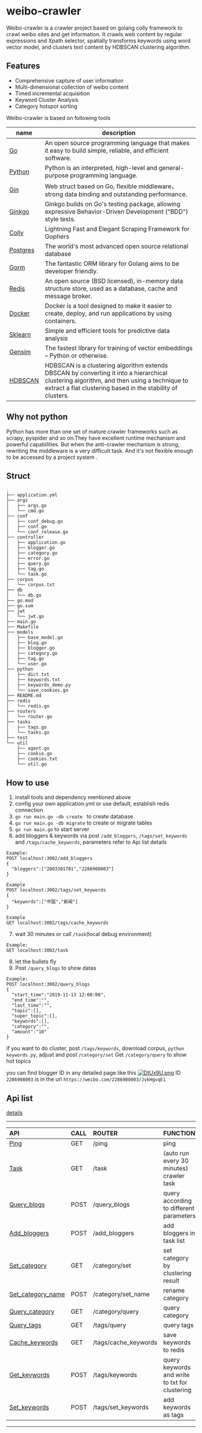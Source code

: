 # weibo-crawler

Weibo-crawler is a crawler project based on golang colly framework to crawl weibo sites and get information. It crawls web content by regular expressions and Xpath selector, spatially transforms keywords using word vector model, and clusters text content by HDBSCAN clustering algorithm.

## Features

* Comprehensive capture of user information  
* Multi-dimensional collection of weibo content  
* Timed incremental acquisition  
* Keyword Cluster Analysis  
* Category hotspot sorting  

Weibo-crawler is based on following tools

|name|description|
|------|--------|
|[Go](https://github.com/golang/go)|An open source programming language that makes it easy to build simple, reliable, and efficient software.|
|[Python](https://www.python.org/)|Python is an interpreted, high-level and general-purpose programming language.|
|[Gin](https://github.com/gin-gonic/gin)|Web struct based on Go, flexible middleware，strong data binding and outstanding performance.|
|[Ginkgo](https://github.com/onsi/ginkgo)|Ginkgo builds on Go's testing package, allowing expressive Behavior-Driven Development ("BDD") style tests.|
|[Colly](https://github.com/gocolly/colly)|Lightning Fast and Elegant Scraping Framework for Gophers|
|[Postgres](https://www.postgresql.org/)|The world's most advanced open source relational database|
|[Gorm](https://github.com/go-gorm/gorm)|The fantastic ORM library for Golang aims to be developer friendly.|
|[Redis](https://redis.io/)|An open source (BSD licensed), in-memory data structure store, used as a database, cache and message broker.|
|[Docker](https://www.docker.com/)|Docker is a tool designed to make it easier to create, deploy, and run applications by using containers.|
|[Sklearn](https://scikit-learn.org/stable/)|Simple and efficient tools for predictive data analysis|
|[Gensim](https://radimrehurek.com/gensim/)|The fastest library for training of vector embeddings – Python or otherwise.|
|[HDBSCAN](https://hdbscan.readthedocs.io/en/latest/how_hdbscan_works.html)|HDBSCAN is a clustering algorithm extends DBSCAN by converting it into a hierarchical clustering algorithm, and then using a technique to extract a flat clustering based in the stability of clusters.|

## Why not python

Python has more than one set of mature crawler frameworks such as scrapy, pyspider and so on.They have excellent runtime mechanism and powerful capabilities.
But when the anti-crawler mechanism is strong, rewriting the middleware is a very difficult task. And it's not flexible enough to be accessed by a project system .

## Struct
```
.
├── application.yml  
├── args
│   ├── args.go
│   └── cmd.go
├── conf  
│   ├── conf_debug.go
│   ├── conf.go
│   └── conf_release.go
├── controller
│   ├── application.go
│   ├── blogger.go
│   ├── category.go
│   ├── error.go
│   ├── query.go
│   ├── tag.go
│   └── task.go
├── corpus  
│   └── corpus.txt
├── db  
│   └── db.go
├── go.mod
├── go.sum
├── jwt  
│   └── jwt.go
├── main.go
├── Makefile  
├── models  
│   ├── base_model.go
│   ├── blog.go
│   ├── blogger.go
│   ├── category.go
│   ├── tag.go
│   └── user.go
├── python  
│   ├── dict.txt
│   ├── keywords.txt
│   ├── keywords_demo.py
│   └── save_cookies.go
├── README.md
├── redis
│   └── redis.go
├── routers  
│   └── router.go
├── tasks
│   ├── tags.go
│   └── tasks.go
├── test
└── util
    ├── agent.go
    ├── cookie.go
    ├── cookies.txt
    └── util.go
```

## How to use

1. install tools and dependency mentioned above
2. config your own application.yml or use default, establish redis connection
3. `go run main.go -db create `  to create database 
4. `go run main.go -db migrate` to create or migrate tables
5. `go run main.go` to start server
6. add bloggers & keywords via post `/add_bloggers`, `/tags/set_keywords` and  `/tags/cache_keywords`, parameters refer to Api list details
  ```
  Example:
  POST localhost:3002/add_bloggers
  {
    "bloggers":["2803301701","2286908003"]
  }   
  ```
  ```
  Example
  POST localhost:3002/tags/set_keywords
  {
    "keywords":["中国","新闻"]
  }
  ```
  ```
  Example
  GET localhost:3002/tags/cache_keywords 
  ```    
7. wait 30 minutes or call `/task`(local debug environment)
  ```
  Example:
  GET localhost:3002/task
  ```    
8. let the bullets fly 
9. Post `/query_blogs` to show datas
  ```
  Example:
  POST localhost:3002/query_blogs
  {
    "start_time":"2019-11-13 12:00:00",
    "end_time":"",
    "last_time":"",
    "topic":[],
    "super_topic":[],
    "keywords":[],
    "category":"",
    "amount":"10"
  }
  ```    

if you want to do cluster, post `/tags/keywords`, download corpus, `python keywords.py`, adjust and post `/category/set`
 Get `/category/query` to show hot topics

you can find blogger ID in any detailed page like this
[![DtUx9U.png](https://s3.ax1x.com/2020/11/24/DtUx9U.png)](https://imgchr.com/i/DtUx9U)
ID `2286908003` is in the url `https://weibo.com/2286908003/JvkHgvqE1`

## Api list

[details ](https://github.com/ruilisi/weibo-crawler/tree/master/controller/README.md)

---

|  API   | CALL  | ROUTER  |  FUNCTION  |
|  :----  | :----   | :----  | :----  |
| [Ping](https://github.com/ruilisi/weibo-crawler/tree/master/controller/application.go) | GET | /ping | ping |
| [Task](https://github.com/ruilisi/weibo-crawler/tree/master/controller/task.go) | GET | /task | (auto run every 30 minutes) crawler task |
| [Query_blogs](https://github.com/ruilisi/weibo-crawler/tree/master/controller/query.go) | POST | /query_blogs | query according to different parameters |
| [Add_bloggers](https://github.com/ruilisi/weibo-crawler/tree/master/controller/blogger.go) | POST | /add_bloggers | add bloggers in task list |
| [Set_category](https://github.com/ruilisi/weibo-crawler/tree/master/controller/category.go) | GET | /category/set | set category by clustering result |
| [Set_category_name](https://github.com/ruilisi/weibo-crawler/tree/master/controller/category.go) | POST | /category/set_name | rename category |
| [Query_category](https://github.com/ruilisi/weibo-crawler/tree/master/controller/category.go) | GET | /category/query | query category |
| [Query_tags](https://github.com/ruilisi/weibo-crawler/tree/master/controller/query.go) | GET | /tags/query | query tags |
| [Cache_keywords](https://github.com/ruilisi/weibo-crawler/tree/master/controller/tag.go) | GET | /tags/cache_keywords | save keywords to redis|
| [Get_keywords](https://github.com/ruilisi/weibo-crawler/tree/master/controller/query.go) | POST | /tags/keywords | query keywords and write to txt for clustering|
| [Set_keywords](https://github.com/ruilisi/weibo-crawler/tree/master/controller/tag.go) | POST | /tags/set_keywords | add keywords as tags |

---




